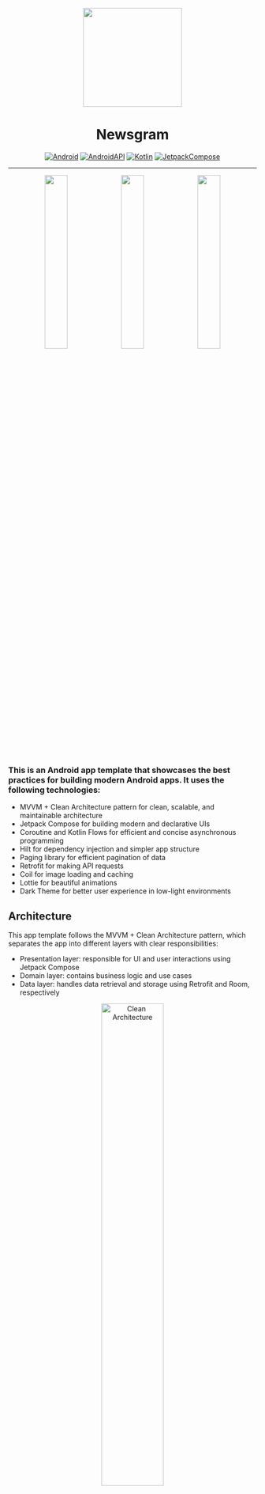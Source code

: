 <div align="center">

<p><img src="https://github.com/reza-mahmoudimehran/Newsgram/blob/main/metadata/images/Newsgram.png" width="200"></p>

# Newsgram

[![Android](https://img.shields.io/badge/Android-grey?logo=android&style=flat)](https://www.android.com/)
[![AndroidAPI](https://img.shields.io/badge/API-23%2B-brightgreen.svg?style=flat)](https://www.android.com/)
[![Kotlin](https://img.shields.io/badge/kotlin-1.7.20-blue.svg?logo=kotlin)](https://kotlinlang.org)
[![JetpackCompose](https://img.shields.io/badge/Jetpack%20Compose-1.3.0-yellow)](https://developer.android.com/jetpack/compose)

</div>
 
----
<div align="center">
<p>
  <img src="https://github.com/reza-mahmoudimehran/Newsgram/blob/main/metadata/images/Screenshot_Newsgram_1.jpg" width="30%" />
  <img src="https://github.com/reza-mahmoudimehran/Newsgram/blob/main/metadata/images/Screenshot_Newsgram_2.jpg" width="30%" />
  <img src="https://github.com/reza-mahmoudimehran/Newsgram/blob/main/metadata/images/Screenshot_Newsgram_3.jpg" width="30%" />
</p>
</div>


### This is an Android app template that showcases the best practices for building modern Android apps. It uses the following technologies:

- MVVM + Clean Architecture pattern for clean, scalable, and maintainable architecture
- Jetpack Compose for building modern and declarative UIs
- Coroutine and Kotlin Flows for efficient and concise asynchronous programming
- Hilt for dependency injection and simpler app structure
- Paging library for efficient pagination of data
- Retrofit for making API requests
- Coil for image loading and caching
- Lottie for beautiful animations
- Dark Theme for better user experience in low-light environments

## Architecture
This app template follows the MVVM + Clean Architecture pattern, which separates the app into different layers with clear responsibilities:
- Presentation layer: responsible for UI and user interactions using Jetpack Compose
- Domain layer: contains business logic and use cases
- Data layer: handles data retrieval and storage using Retrofit and Room, respectively

<p align="center">
  <img src="https://github.com/reza-mahmoudimehran/Newsgram/blob/main/metadata/images/Clean.jpg" height="50%" width="50%" alt="Clean Architecture"/>
</p>
<p align="center">
  <img src="https://github.com/reza-mahmoudimehran/Newsgram/blob/main/metadata/images/Clean_MVVM.png" height="50%" width="50%" alt="Clean + MVVM"/>
</p>

## Libraries
This app template uses the following libraries:
- Jetpack Compose: modern UI toolkit for building native Android UIs
- Coroutine: lightweight concurrency framework for asynchronous programming
- Kotlin Flows: reactive streams for handling asynchronous data flows
- Hilt: dependency injection library for Android
- Paging: library for efficient pagination of data
- Retrofit: type-safe HTTP client for Android and Java
- Coil: image loading and caching library
- Lottie: library for beautiful animations

## Getting Started
- To use this app template, follow these steps:
- Clone or download the repository.
- Open the project in Android Studio.
- Build and run the app.

## Contributing
Contributions are welcome! If you have any suggestions or find any issues, please feel free to create issues or pull requests.